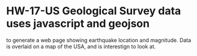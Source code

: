 # HW-17-US Geological Survey data uses javascript and geojson 
to generate a web page showing earthquake location and magnitude. 
Data is overlaid on a map of the USA, and is interestign to look at.
